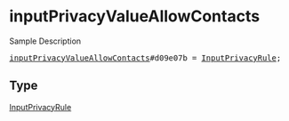 # inputPrivacyValueAllowContacts

Sample Description

<pre>
<a href="../constructor/inputPrivacyValueAllowContacts.md">inputPrivacyValueAllowContacts</a>#d09e07b = <a href="../type/InputPrivacyRule.md">InputPrivacyRule</a>;
</pre>

## Type

<a href="../type/InputPrivacyRule.md">InputPrivacyRule</a>
